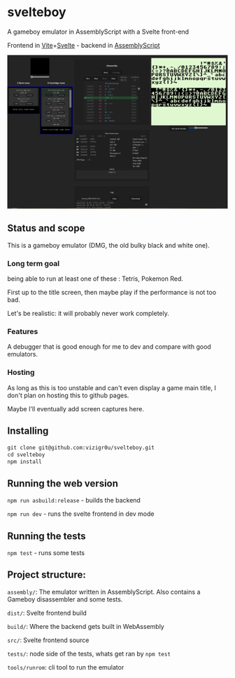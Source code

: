 # svelteboy
A gameboy emulator in AssemblyScript with a Svelte front-end

Frontend in [Vite](https://vitejs.dev/)+[Svelte](https://svelte.dev/) - backend in [AssemblyScript](https://www.assemblyscript.org)

![Screenshot as of 2023-08-19 - e1df429](https://github.com/vizigr0u/svelteboy/blob/main/Screenshot%202023-08-19%20005928.png)

## Status and scope

This is a gameboy emulator (DMG, the old bulky black and white one).

### Long term goal

being able to run at least one of these : Tetris, Pokemon Red.

First up to the title screen, then maybe play if the performance is not too bad.

Let's be realistic: it will probably never work completely.

### Features

A debugger that is good enough for me to dev and compare with good emulators.

### Hosting

As long as this is too unstable and can't even display a game main title, I don't plan on hosting this to github pages.

Maybe I'll eventually add screen captures here.

## Installing

```
git clone git@github.com:vizigr0u/svelteboy.git
cd svelteboy
npm install
```

## Running the web version

`npm run asbuild:release` - builds the backend

`npm run dev` - runs the svelte frontend in dev mode

## Running the tests

`npm test` - runs some tests

## Project structure:

`assembly/`: The emulator written in AssemblyScript.
Also contains a Gameboy disassembler and some tests.

`dist/`: Svelte frontend build

`build/`: Where the backend gets built in WebAssembly

`src/`: Svelte frontend source

`tests/`: node side of the tests, whats get ran by `npm test`

`tools/runrom`: cli tool to run the emulator
